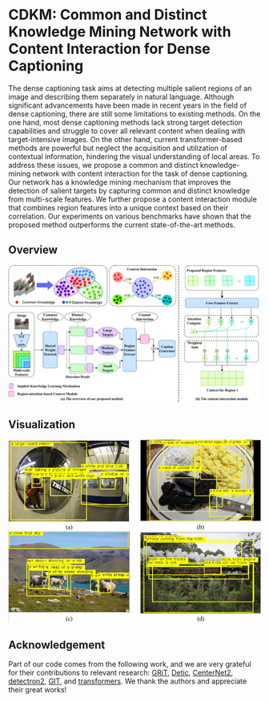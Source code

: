 # CDKM: Common and Distinct Knowledge Mining Network with Content Interaction for Dense Captioning
The dense captioning task aims at detecting multiple salient regions of an image and describing them separately in natural language. Although significant advancements have been made in recent years in the field
of dense captioning, there are still some limitations to existing methods. On the one hand, most dense captioning methods lack strong target detection capabilities and struggle to cover all relevant content when dealing with target-intensive images. On the other hand, current transformer-based methods are powerful but neglect the acquisition and utilization of contextual information, hindering the visual understanding of local areas. To address these issues, we propose a common and distinct knowledge-mining network with content interaction for the task of dense captioning. Our network has a knowledge mining mechanism that improves the detection of salient targets by capturing common and distinct knowledge from multi-scale features. We further propose a content interaction module that combines region features into a unique context based on their correlation. Our experiments on various benchmarks have shown that the proposed method outperforms the current state-of-the-art methods.

## Overview
![The framework of the proposed method](./images/p2.jpg)


## Visualization
![Some of the visualizations results from our proposed method on VG v1.2 test split](./images/p4.jpg)


## Acknowledgement
Part of our code comes from the following work, and we are very grateful for their contributions to relevant research:
[GRiT](https://github.com/JialianW/GRiT),
[Detic](https://github.com/facebookresearch/Detic),
[CenterNet2](https://github.com/xingyizhou/CenterNet2),
[detectron2](https://github.com/facebookresearch/detectron2),
[GIT](https://github.com/microsoft/GenerativeImage2Text), and
[transformers](https://github.com/huggingface/transformers). 
We thank the authors and appreciate their great works!
